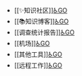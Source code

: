 - [[✨知识社区]][♿GO](https://github.com/FourteenD/Note/blob/main/✨知识社区.md)
- [[📚知识博客]][♿GO](https://github.com/FourteenD/Note/blob/main/📚知识博客.md)
- [[调查统计报告]][♿GO](https://github.com/FourteenD/Note/blob/main/调查统计报告.md)
- [[机场]][♿GO](https://github.com/FourteenD/Note/blob/main/机场.md)
- [[其他工具]][♿GO](https://github.com/FourteenD/Note/blob/main/其他工具.md)
- [[远程工作]][♿GO](https://github.com/FourteenD/Note/blob/main/远程工作.md)
